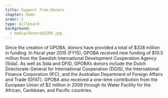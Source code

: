 ```yaml
---
title: Support from Donors
chapter: home
order: 2
type: billboard
background: 
  - media/donors@1200.jpg
---
```


Since the creation of GPOBA, donors have provided a total of $338 million in funding. In fiscal year 2015 (FY15), GPOBA received new funding of $10.5 million from the Swedish International Development Cooperation Agency (Sida). As well as Sida and DFID, GPOBA’s donors include the Dutch Directorate-General for International Cooperation (DGIS), the International Finance Corporation (IFC), and the Australian Department of Foreign Affairs and Trade (DFAT). GPOBA also received a one-time contribution from the European Union of $2 million in 2009 through its Water Facility for the African, Caribbean, and Pacific countries<!--(see Appendix A for donor contributions)-->.

<!-- Link to Donors’ websites? via clickable icons? -->

<!-- Link to: Pop-up tables? - Financial statements appendix of donor contributions -->

<!-- ![charitywater-india1.jpg](/content/home/media/charitywater-india1.jpg) -->
